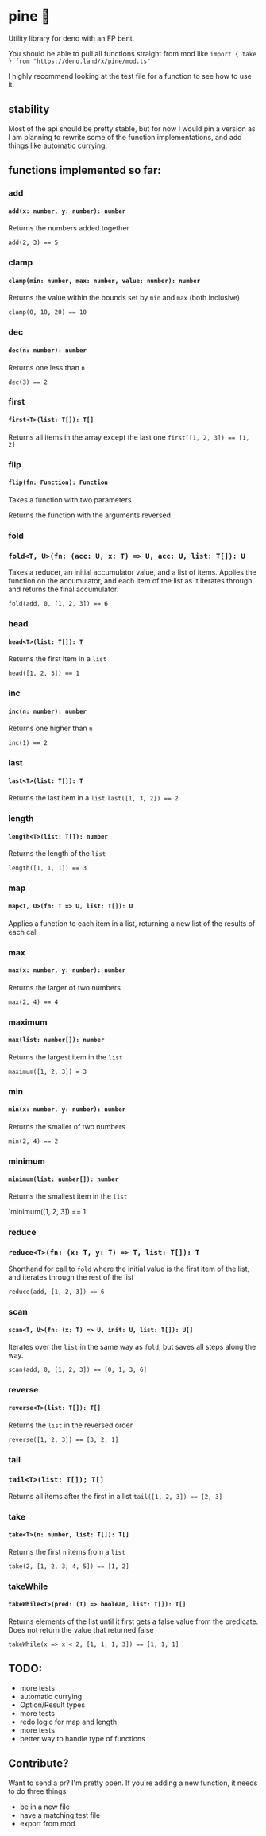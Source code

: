 # pine 🍍

Utility library for deno with an FP bent.

You should be able to pull all functions straight from mod like `import { take } from "https://deno.land/x/pine/mod.ts"`

I highly recommend looking at the test file for a function to see how to use it.

## stability
Most of the api should be pretty stable, but for now I would pin a version as I am planning to rewrite some of the function implementations, and add things like automatic currying.


## functions implemented so far:


### add
#### `add(x: number, y: number): number`
Returns the numbers added together

`add(2, 3) == 5`

### clamp
#### `clamp(min: number, max: number, value: number): number`
Returns the value within the bounds set by `min` and `max` (both inclusive)

`clamp(0, 10, 20) == 10`


### dec
#### `dec(n: number): number`
Returns one less than `n`

`dec(3) == 2`


### first
#### `first<T>(list: T[]): T[]`
Returns all items in the array except the last one
`first([1, 2, 3]) == [1, 2]`


### flip
#### `flip(fn: Function): Function`
Takes a function with two parameters

Returns the function with the arguments reversed 


### fold
### `fold<T, U>(fn: (acc: U, x: T) => U, acc: U, list: T[]): U`
Takes a reducer, an initial accumulator value, and a list of items. Applies the function on the accumulator, and each item of the list as it iterates through and returns the final accumulator.

`fold(add, 0, [1, 2, 3]) == 6`

### head 
#### `head<T>(list: T[]): T`
Returns the first item in a `list`

`head([1, 2, 3]) == 1` 


### inc
#### `inc(n: number): number`
Returns one higher than `n`

`inc(1) == 2`

### last
#### `last<T>(list: T[]): T`
Returns the last item in a `list`
`last([1, 3, 2]) == 2`

### length
#### `length<T>(list: T[]): number`
Returns the length of the `list`

`length([1, 1, 1]) == 3`


### map
#### `map<T, U>(fn: T => U, list: T[]): U`
Applies a function to each item in a list, returning a new list of the results of each call


### max
#### `max(x: number, y: number): number`
Returns the larger of two numbers

`max(2, 4) == 4`


### maximum
#### `max(list: number[]): number`
Returns the largest item in the `list`

`maximum([1, 2, 3]) = 3`

### min
#### `min(x: number, y: number): number`
Returns the smaller of two numbers

`min(2, 4) == 2`


### minimum
#### `minimum(list: number[]): number`
Returns the smallest item in the `list`

`minimum([1, 2, 3]) == 1


### reduce
### `reduce<T>(fn: (x: T, y: T) => T, list: T[]): T`
Shorthand for call to `fold` where the initial value is the first item of the list, and iterates through the rest of the list

`reduce(add, [1, 2, 3]) == 6`


### scan
#### `scan<T, U>(fn: (x: T) => U, init: U, list: T[]): U[]`
Iterates over the `list` in the same way as `fold`, but saves all steps along the way.

`scan(add, 0, [1, 2, 3]) == [0, 1, 3, 6]`


### reverse
#### `reverse<T>(list: T[]): T[]`
Returns the `list` in the reversed order

`reverse([1, 2, 3]) == [3, 2, 1]`


### tail
### `tail<T>(list: T[]); T[]`
Returns all items after the first in a list
`tail([1, 2, 3]) == [2, 3]`


### take
#### `take<T>(n: number, list: T[]): T[]`
Returns the first `n` items from a `list`

`take(2, [1, 2, 3, 4, 5]) == [1, 2]`


### takeWhile
#### `takeWhile<T>(pred: (T) => boolean, list: T[]): T[]`
Returns elements of the list until it first gets a false value from the predicate. Does not return the value that returned false

`takeWhile(x => x < 2, [1, 1, 1, 3]) == [1, 1, 1]`

## TODO:
- more tests
- automatic currying
- Option/Result types
- more tests
- redo logic for map and length
- more tests
- better way to handle type of functions


## Contribute?
Want to send a pr? I'm pretty open. If you're adding a new function, it needs to do three things:
- be in a new file
- have a matching test file
- export from mod